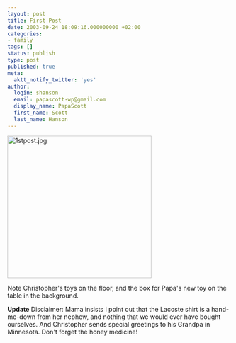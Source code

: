 ```yaml
---
layout: post
title: First Post
date: 2003-09-24 18:09:16.000000000 +02:00
categories:
- family
tags: []
status: publish
type: post
published: true
meta:
  aktt_notify_twitter: 'yes'
author:
  login: shanson
  email: papascott-wp@gmail.com
  display_name: PapaScott
  first_name: Scott
  last_name: Hanson
---
```

<p><img alt="1stpost.jpg" src="https://www.papascott.de/wordpress/wp-content/uploads/2003/09/1stpost.jpg" width="325" height="321" border="0" /></p>
<p>Note Christopher's toys on the floor, and the box for Papa's new toy on the table in the background.</p>
<p><b>Update</b> Disclaimer: Mama insists I point out that the Lacoste shirt is a hand-me-down from her nephew, and nothing that we would ever have bought ourselves. And Christopher sends special greetings to his Grandpa in Minnesota. Don't forget the honey medicine!</p>

